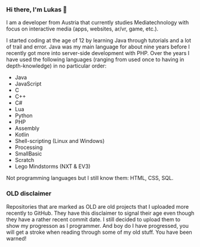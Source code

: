 ### Hi there, I'm Lukas 👋

I am a developer from Austria that currently studies Mediatechnology with focus on interactive media (apps, websites, ar/vr, game, etc.).

I started coding at the age of 12 by learning Java through tutorials and a lot of trail and error.
Java was my main language for about nine years before I recently got more into server-side development with PHP.
Over the years I have used the following languages (ranging from used once to having in depth-knowledge) in no particular order:
- Java
- JavaScript
- C
- C++
- C#
- Lua
- Python
- PHP
- Assembly
- Kotlin
- Shell-scripting (Linux and Windows)
- Processing
- SmallBasic
- Scratch
- Lego Mindstorms (NXT & EV3)

Not programming languages but I still know them: HTML, CSS, SQL.

### OLD disclaimer
Repositories that are marked as OLD are old projects that I uploaded more recently to GitHub.
They have this disclaimer to signal their age even though they have a rather recent commit date.
I still decided to upload them to show my progresson as I programmer.
And boy do I have progressed, you will get a stroke when reading through some of my old stuff.
You have been warned!

